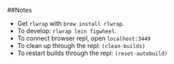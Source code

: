 ##Notes

- Get `rlwrap` with `brew install rlwrap`.
- To develop: `rlwrap lein figwheel`.
- To connect browser repl, open `localhost:3449`
- To clean up through the repl: `(clean-builds)`
- To restart builds through the repl: `(reset-autobuild)`
